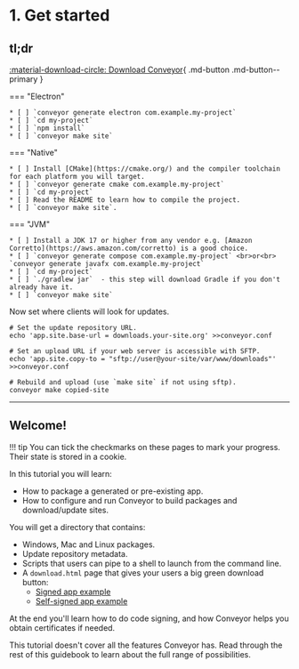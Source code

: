 # 1. Get started

## tl;dr

[ :material-download-circle: Download Conveyor](https://downloads.hydraulic.dev/conveyor/download.html){ .md-button .md-button--primary }

=== "Electron"

    * [ ] `conveyor generate electron com.example.my-project`
    * [ ] `cd my-project`
    * [ ] `npm install`
    * [ ] `conveyor make site`

=== "Native"

    * [ ] Install [CMake](https://cmake.org/) and the compiler toolchain for each platform you will target.
    * [ ] `conveyor generate cmake com.example.my-project`
    * [ ] `cd my-project`
    * [ ] Read the README to learn how to compile the project.
    * [ ] `conveyor make site`.

=== "JVM"

    * [ ] Install a JDK 17 or higher from any vendor e.g. [Amazon Corretto](https://aws.amazon.com/corretto) is a good choice.
    * [ ] `conveyor generate compose com.example.my-project` <br>or<br> `conveyor generate javafx com.example.my-project`
    * [ ] `cd my-project`
    * [ ] `./gradlew jar`  - this step will download Gradle if you don't already have it.
    * [ ] `conveyor make site`

Now set where clients will look for updates.  

```shell
# Set the update repository URL.
echo 'app.site.base-url = downloads.your-site.org' >>conveyor.conf

# Set an upload URL if your web server is accessible with SFTP.
echo 'app.site.copy-to = "sftp://user@your-site/var/www/downloads"' >>conveyor.conf

# Rebuild and upload (use `make site` if not using sftp).
conveyor make copied-site
```

----

## Welcome!

!!! tip
    You can tick the checkmarks on these pages to mark your progress. Their state is stored in a cookie.

In this tutorial you will learn:

* How to package a generated or pre-existing app.
* How to configure and run Conveyor to build packages and download/update sites. 

You will get a directory that contains:

* Windows, Mac and Linux packages.
* Update repository metadata.
* Scripts that users can pipe to a shell to launch from the command line.
* A `download.html` page that gives your users a big green download button:
    * [Signed app example](https://downloads.hydraulic.dev/eton-sample/download.html) 
    * [Self-signed app example](https://downloads.hydraulic.dev/eton-sample/selfsigned/download.html)

At the end you'll learn how to do code signing, and how Conveyor helps you obtain certificates if needed. 

This tutorial doesn't cover all the features Conveyor has. Read through the rest of this guidebook to learn about the full range of possibilities.

<script>var tutorialSection = 1;</script>
